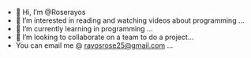 - 👋 Hi, I’m @Roserayos
- 👀 I’m interested in reading and watching videos about programming ...
- 🌱 I’m currently learning in programming ...
- 💞️ I’m looking to collaborate on a team to do a project...
- You can email me @ rayosrose25@gmail.com ...

<!---
Roserayos/Roserayos is a ✨ special ✨ repository because its `README.md` (this file) appears on your GitHub profile.
You can click the Preview link to take a look at your changes.
--->
